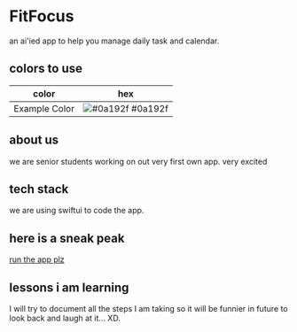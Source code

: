 
# FitFocus

an ai'ied app to help you manage daily task and calendar.



## colors to use

| color          | hex                                                                |
| ----------------- | ------------------------------------------------------------------ |
| Example Color | ![#0a192f](https://via.placeholder.com/10/0a192f?text=+) #0a192f |


## about us
we are senior students working on out very first own app. very excited


## tech stack

we are using swiftui to code the app.


## here is a sneak peak

[run the app plz](https://www.figma.com/proto/nfbMiX1c3KTeYO9xS1aVqQ/v4---FitFocus?page-id=380%3A1508&type=design&node-id=380-1615&viewport=343%2C-143%2C0.49&t=E6gY7KyiSEb5p8QU-1&scaling=scale-down&starting-point-node-id=380%3A1567)


## lessons i am learning

I will try to document all the steps I am taking so it will be funnier in future to look back and laugh at it... XD.